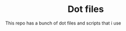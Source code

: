 <h1 align="center" id="title">Dot files</h1>

<p id="description">This repo has a bunch of dot files and scripts that i use</p>

